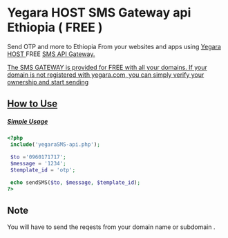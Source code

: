 # Yegara HOST SMS Gateway api Ethiopia ( FREE )
Send OTP and more to Ethiopia From your websites and apps using <a href="https://yegara.com">Yegara HOST </a> FREE <a href="https://yegara.com/sms">SMS API Gateway.

The SMS GATEWAY is provided for FREE with all your domains.
If your domain is not registered with yegara.com, you can simply verify your ownership and start sending

How to Use
-------

##### Simple Usage
 
```php
<?php
 include('yegaraSMS-api.php');

 $to ='0960171717';
 $message = '1234';
 $template_id = 'otp';  

 echo sendSMS($to, $message, $template_id); 
?>
```
Note
-------
 You will have to send the reqests from your domain name or subdomain . 
